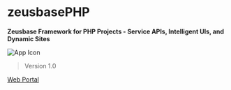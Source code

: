 zeusbasePHP
===========

**Zeusbase Framework for PHP Projects - Service APIs, Intelligent UIs, and Dynamic Sites**

![App Icon](https://github.com/ZeusbaseWeb/zeusbasePHP/blob/master/assets/images/zeusbasePHP_AppLogo.png "App Icon")

> Version 1.0


[Web Portal](http://php.zeusframework.com "Zeusbase PHP Site")

